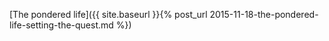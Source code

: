 [The pondered life]({{ site.baseurl }}{% post_url 2015-11-18-the-pondered-life-setting-the-quest.md %})
